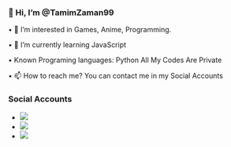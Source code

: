 ### 👋 Hi, I’m @TamimZaman99


• 👀 I’m interested in Games, Anime, Programming.


• 🌱 I’m currently learning JavaScript


• Known Programing languages: Python
All My Codes Are Private

• 📫 How to reach me? You can contact me in my Social Accounts

### Social Accounts
* <a href="https://t.me/TamimZaman" alt="TamimZaman99!"> <img src="https://aleen42.github.io/badges/src/telegram.svg" /> </a>
* <a href="https://twitter.com/TamimZaman99" alt="TamimZaman99!"> <img src="https://aleen42.github.io/badges/src/twitter.svg" /> </a>
* <a href="https://facebook.com/TamimZaman333" alt="TamimZaman333!"> <img src="https://aleen42.github.io/badges/src/facebook.svg" /> </a>
<!---
TamimZaman99/TamimZaman99 is a ✨ special ✨ repository because its `README.md` (this file) appears on your GitHub profile.
You can click the Preview link to take a look at your changes.
--->
